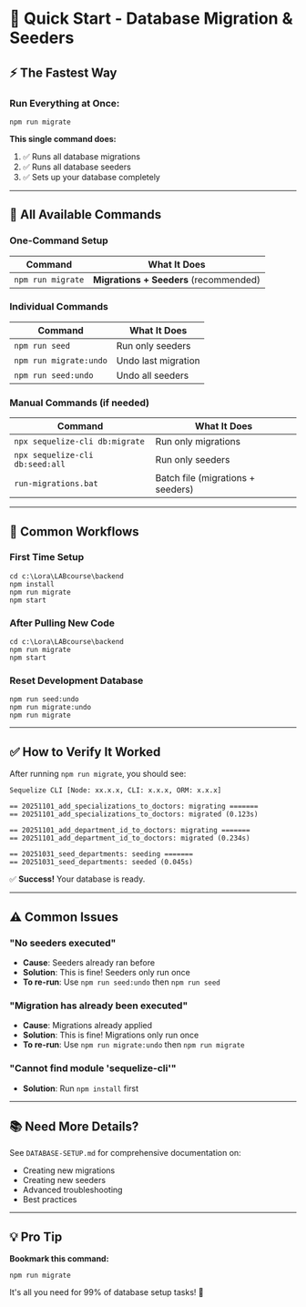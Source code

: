 # 🚀 Quick Start - Database Migration & Seeders

## ⚡ The Fastest Way

### Run Everything at Once:

```batch
npm run migrate
```

**This single command does:**
1. ✅ Runs all database migrations
2. ✅ Runs all database seeders
3. ✅ Sets up your database completely

---

## 📝 All Available Commands

### One-Command Setup

| Command | What It Does |
|---------|--------------|
| `npm run migrate` | **Migrations + Seeders** (recommended) |

### Individual Commands

| Command | What It Does |
|---------|--------------|
| `npm run seed` | Run only seeders |
| `npm run migrate:undo` | Undo last migration |
| `npm run seed:undo` | Undo all seeders |

### Manual Commands (if needed)

| Command | What It Does |
|---------|--------------|
| `npx sequelize-cli db:migrate` | Run only migrations |
| `npx sequelize-cli db:seed:all` | Run only seeders |
| `run-migrations.bat` | Batch file (migrations + seeders) |

---

## 🎯 Common Workflows

### First Time Setup

```batch
cd c:\Lora\LABcourse\backend
npm install
npm run migrate
npm start
```

### After Pulling New Code

```batch
cd c:\Lora\LABcourse\backend
npm run migrate
npm start
```

### Reset Development Database

```batch
npm run seed:undo
npm run migrate:undo
npm run migrate
```

---

## ✅ How to Verify It Worked

After running `npm run migrate`, you should see:

```
Sequelize CLI [Node: xx.x.x, CLI: x.x.x, ORM: x.x.x]

== 20251101_add_specializations_to_doctors: migrating =======
== 20251101_add_specializations_to_doctors: migrated (0.123s)

== 20251101_add_department_id_to_doctors: migrating =======
== 20251101_add_department_id_to_doctors: migrated (0.234s)

== 20251031_seed_departments: seeding =======
== 20251031_seed_departments: seeded (0.045s)
```

✅ **Success!** Your database is ready.

---

## ⚠️ Common Issues

### "No seeders executed"
- **Cause**: Seeders already ran before
- **Solution**: This is fine! Seeders only run once
- **To re-run**: Use `npm run seed:undo` then `npm run seed`

### "Migration has already been executed"
- **Cause**: Migrations already applied
- **Solution**: This is fine! Migrations only run once
- **To re-run**: Use `npm run migrate:undo` then `npm run migrate`

### "Cannot find module 'sequelize-cli'"
- **Solution**: Run `npm install` first

---

## 📚 Need More Details?

See `DATABASE-SETUP.md` for comprehensive documentation on:
- Creating new migrations
- Creating new seeders
- Advanced troubleshooting
- Best practices

---

## 💡 Pro Tip

**Bookmark this command:**
```batch
npm run migrate
```

It's all you need for 99% of database setup tasks! 🎉
